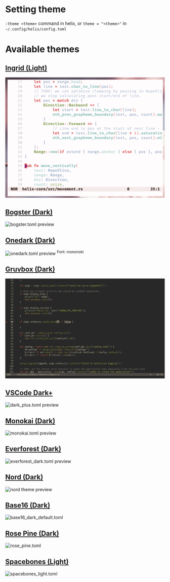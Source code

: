 # Setting theme

`:theme <theme>` command in helix, or `theme = "<theme>"` in `~/.config/helix/config.toml`

# Available themes

## [Ingrid (Light)](https://github.com/helix-editor/helix/blob/master/runtime/themes/ingrid.toml)

![ingrid.toml preview](https://raw.githubusercontent.com/inTarga/dotfiles/master/previews/ingrid.png)

## [Bogster (Dark)](https://github.com/helix-editor/helix/blob/master/runtime/themes/bogster.toml)

![bogster.toml preview](https://user-images.githubusercontent.com/46892771/121819540-e5099e80-cc8d-11eb-806a-35b84a440762.png)

## [Onedark (Dark)](https://github.com/helix-editor/helix/blob/master/runtime/themes/onedark.toml)

![onedark.toml preview](https://user-images.githubusercontent.com/23398472/121844415-9695e780-cd01-11eb-9e68-9a67b0a0b580.png)
<sup>Font: mononoki</sup>

## [Gruvbox (Dark)](https://github.com/helix-editor/helix/blob/master/runtime/themes/gruvbox.toml)

![gruvbox.toml preview](https://github.com/jbaa/helix-gruvbox/blob/main/screenshot.png)

## [VSCode Dark+](https://github.com/helix-editor/helix/blob/master/runtime/themes/dark_plus.toml)

![dark_plus.toml preview](https://user-images.githubusercontent.com/67773714/124850220-3dbb1700-df6e-11eb-8ef2-b724ba015890.PNG)

## [Monokai (Dark)](https://github.com/helix-editor/helix/blob/master/runtime/themes/monokai.toml)

![monokai.toml preview](https://user-images.githubusercontent.com/67773714/130168602-7fe53f80-8538-4a18-83d7-ec0f260e38f9.PNG)

## [Everforest (Dark)](https://github.com/helix-editor/helix/blob/master/runtime/themes/everforest_dark.toml)

![everforest_dark.toml preview](https://user-images.githubusercontent.com/3957610/133824474-f9d0bd8a-6473-450c-81a3-da8a8d1c4bbe.png)

## [Nord (Dark)](https://github.com/helix-editor/helix/blob/master/runtime/themes/nord.toml)

![nord theme preview](https://user-images.githubusercontent.com/14265337/135727143-a3b7e3e4-d4ab-47fc-a2a1-4ac2a40b3e76.png)

## [Base16 (Dark)](https://github.com/helix-editor/helix/blob/master/runtime/themes/base16_default_dark.toml)

![base16_dark_default.toml](https://user-images.githubusercontent.com/14265337/138372260-c5c107c1-ed16-4b4a-8d86-8c41c0b6794a.png)

## [Rose Pine (Dark)](https://github.com/helix-editor/helix/blob/master/runtime/themes/rose_pine.toml)

![rose_pine.toml](https://user-images.githubusercontent.com/14265337/138571680-a8758098-6ca1-472b-afeb-bc51f8d0c574.png)

## [Spacebones (Light)](https://github.com/helix-editor/helix/blob/master/runtime/themes/spacebones_light.toml)

![spacebones_light.toml](https://user-images.githubusercontent.com/5460/142634548-dd827412-5c84-4d70-aa13-1c03c7965bf7.png)
